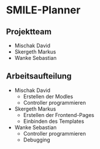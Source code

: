 # SMILE-Planner

## Projektteam
* Mischak David
* Skergeth Markus
* Wanke Sebastian

## Arbeitsaufteilung
* Mischak David
    * Erstellen der Modles
    * Controller programmieren
* Skergeth Markus
    * Erstellen der Frontend-Pages
    * Einbinden des Templates
* Wanke Sebastian
    * Controller programmieren
    * Debugging